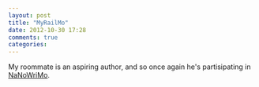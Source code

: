```yaml
---
layout: post
title: "MyRailMo"
date: 2012-10-30 17:28
comments: true
categories:
---
```


My roommate is an aspiring author, and so once again he's partisipating in
[NaNoWriMo](http://nanowrimo.org).
